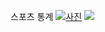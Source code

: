 스포츠 통계
[![사진](https://lh6.googleusercontent.com/-WQH-4G14xyQ/AAAAAAAAAAI/AAAAAAACAWU/2TLuSmCfh4I/s0-c-k-no-ns/photo.jpg)](https://www.youtube.com/watch?v=9pB0UUfOE3o)
<a href="https://www.youtube.com/watch?v=919hsvN5LqQ"><img src="https://encrypted-tbn0.gstatic.com/images?q=tbn:ANd9GcRVm7uekSuJi-NuAQsrzhIHXLWpDNpLxZjQ-M8q6aEKzcZDXqlk"></a>

